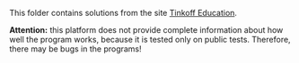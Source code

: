 This folder contains solutions from the site [Tinkoff Education](https://edu.tinkoff.ru/).  

<b>Attention:</b> this platform does not provide complete information about how well the program works, 
because it is tested only on public tests. Therefore, there may be bugs in the programs!
